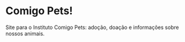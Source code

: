# Comigo Pets!
Site para o Instituto Comigo Pets: adoção, doação e informações sobre nossos animais.
